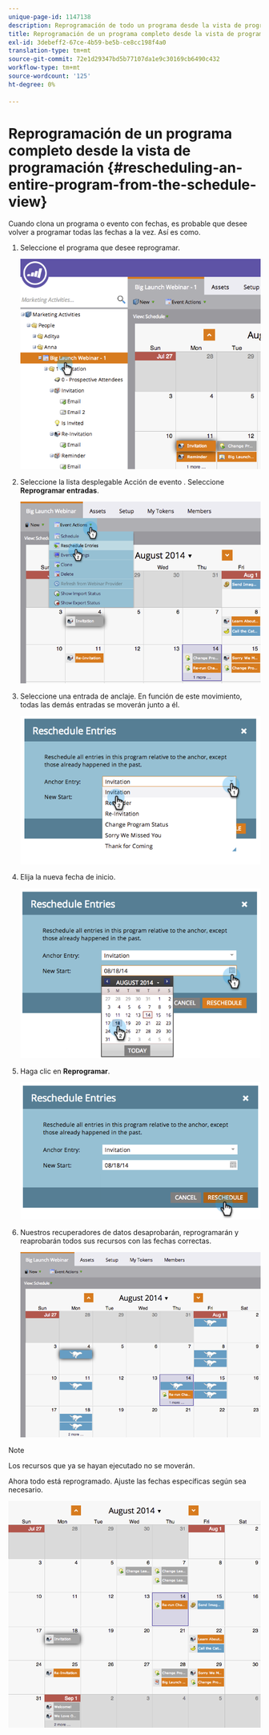 ```yaml
---
unique-page-id: 1147138
description: Reprogramación de todo un programa desde la vista de programación - Marketo Docs - Documentación del producto
title: Reprogramación de un programa completo desde la vista de programación
exl-id: 3debeff2-67ce-4b59-be5b-ce8cc198f4a0
translation-type: tm+mt
source-git-commit: 72e1d29347bd5b77107da1e9c30169cb6490c432
workflow-type: tm+mt
source-wordcount: '125'
ht-degree: 0%

---
```


# Reprogramación de un programa completo desde la vista de programación {#rescheduling-an-entire-program-from-the-schedule-view}

Cuando clona un programa o evento con fechas, es probable que desee volver a programar todas las fechas a la vez. Así es como.

1. Seleccione el programa que desee reprogramar.

   ![](assets/image2014-9-23-15-3a15-3a18.png)

1. Seleccione la lista desplegable Acción de evento . Seleccione **Reprogramar entradas**.

   ![](assets/image2014-9-23-15-3a15-3a53.png)

1. Seleccione una entrada de anclaje. En función de este movimiento, todas las demás entradas se moverán junto a él.

   ![](assets/image2014-9-23-15-3a18-3a23.png)

1. Elija la nueva fecha de inicio.

   ![](assets/image2014-9-23-15-3a18-3a37.png)

1. Haga clic en **Reprogramar**.

   ![](assets/image2014-9-23-15-3a18-3a54.png)

1. Nuestros recuperadores de datos desaprobarán, reprogramarán y reaprobarán todos sus recursos con las fechas correctas.

   ![](assets/image2014-9-23-15-3a19-3a1.png)

>[!NOTE]
>
>Los recursos que ya se hayan ejecutado no se moverán.

Ahora todo está reprogramado. Ajuste las fechas específicas según sea necesario.

![](assets/image2014-9-23-15-3a19-3a58.png)
